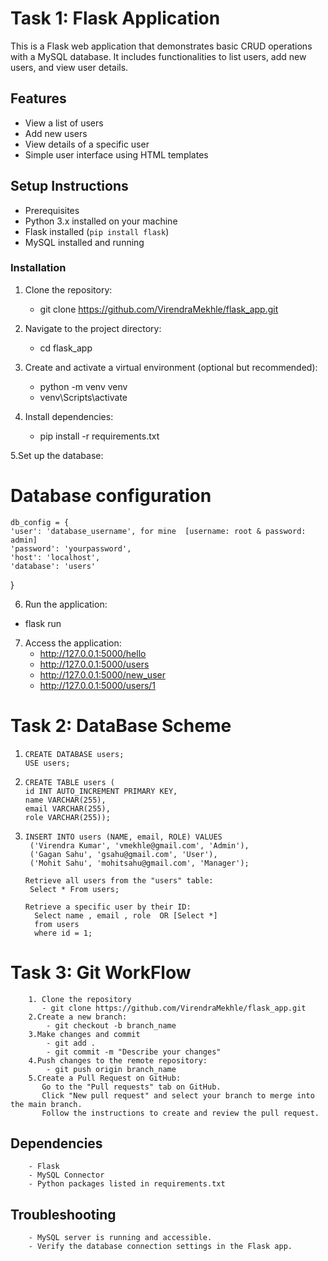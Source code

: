  # Task 1:  Flask Application
This is a Flask web application that demonstrates basic CRUD operations with a MySQL database. It includes functionalities to list users, add new users, and view user details.
## Features
 - View a list of users
 - Add new users
 - View details of a specific user
 - Simple user interface using HTML templates

## Setup Instructions
- Prerequisites
- Python 3.x installed on your machine
- Flask installed (`pip install flask`)
- MySQL installed and running
 
### Installation
1. Clone the repository:
   - git clone https://github.com/VirendraMekhle/flask_app.git
   
2. Navigate to the project directory:
   - cd flask_app
   
3. Create and activate a virtual environment (optional but recommended):
    - python -m venv venv 
    - venv\Scripts\activate

4. Install dependencies:
   - pip install -r requirements.txt

5.Set up the database:
   # Database configuration
    db_config = {
    'user': 'database_username', for mine  [username: root & password: admin]
    'password': 'yourpassword',
    'host': 'localhost',
    'database': 'users'
  }
 
6. Run the application:
  - flask run
  
7. Access the application:
   - http://127.0.0.1:5000/hello
   - http://127.0.0.1:5000/users 
   - http://127.0.0.1:5000/new_user
   - http://127.0.0.1:5000/users/1

# Task 2:  DataBase Scheme
   1.     CREATE DATABASE users;
          USE users;

   2.     CREATE TABLE users (
          id INT AUTO_INCREMENT PRIMARY KEY,
          name VARCHAR(255),
          email VARCHAR(255),
          role VARCHAR(255));
          
   3.     INSERT INTO users (NAME, email, ROLE) VALUES
           ('Virendra Kumar', 'vmekhle@gmail.com', 'Admin'),
           ('Gagan Sahu', 'gsahu@gmail.com', 'User'),
           ('Mohit Sahu', 'mohitsahu@gmail.com', 'Manager');
         
          Retrieve all users from the "users" table: 
           Select * From users;
        
          Retrieve a specific user by their ID: 
            Select name , email , role  OR [Select *]
            from users
            where id = 1;

 # Task 3:  Git WorkFlow
        1. Clone the repository
           - git clone https://github.com/VirendraMekhle/flask_app.git
        2.Create a new branch:
            - git checkout -b branch_name
        3.Make changes and commit
            - git add .
            - git commit -m "Describe your changes"
        4.Push changes to the remote repository:
            - git push origin branch_name
        5.Create a Pull Request on GitHub:
           Go to the "Pull requests" tab on GitHub.
           Click "New pull request" and select your branch to merge into the main branch.
           Follow the instructions to create and review the pull request.
        
 ## Dependencies
        - Flask
        - MySQL Connector
        - Python packages listed in requirements.txt

  ## Troubleshooting
        - MySQL server is running and accessible.
        - Verify the database connection settings in the Flask app.

  
